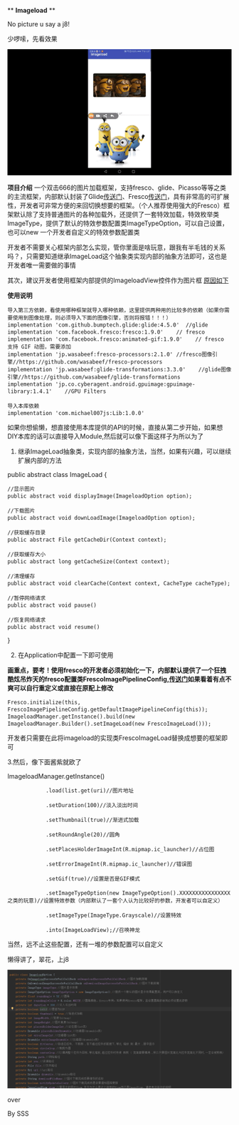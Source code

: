  ** **Imageload** ** 

No picture u say a j8!

少啰嗦，先看效果

![闭嘴看J8](https://github.com/michael007js/Imageload/blob/master/images/03.gif "闭嘴看J8")


 **项目介绍** 
一个双击666的图片加载框架，支持fresco、glide、Picasso等等之类的主流框架，内部默认封装了Glide[传送门](https://github.com/michael007js/Imageload/blob/master/Lib/src/main/java/com/sss/imageload/imp/GlideImageLoad.java)、Fresco[传送门](https://github.com/michael007js/Imageload/blob/master/Lib/src/main/java/com/sss/imageload/imp/FrescoImageLoad.java)，具有非常高的可扩展性，开发者可非常方便的来回切换想要的框架。（个人推荐使用强大的Fresco）框架默认除了支持普通图片的各种加载外，还提供了一套特效加载，特效枚举类ImageType，提供了默认的特效参数配置类ImageTypeOption，可以自己设置，也可以new 一个开发者自定义的特效参数配置类

开发者不需要关心框架内部怎么实现，管你里面是啥玩意，跟我有半毛钱的关系吗？，只需要知道继承ImageLoad这个抽象类实现内部的抽象方法即可，这也是开发者唯一需要做的事情

其次，建议开发者使用框架内部提供的ImageloadView控件作为图片框
[原因如下](https://github.com/michael007js/Imageload/blob/master/Lib/src/main/java/com/sss/imageload/widget/ImageloadView.java)

 **使用说明** 
 
 
    导入第三方依赖，看使用哪种框架就导入哪种依赖，这里提供两种用的比较多的依赖（如果你需要使用到图像处理，则必须导入下面的图像引擎，否则将报错！！！）
    implementation 'com.github.bumptech.glide:glide:4.5.0'  //glide
    implementation 'com.facebook.fresco:fresco:1.9.0'    // fresco
    implementation 'com.facebook.fresco:animated-gif:1.9.0'    // fresco     支持 GIF 动图，需要添加
    implementation 'jp.wasabeef:fresco-processors:2.1.0' //fresco图像引擎//https://github.com/wasabeef/fresco-processors
    implementation 'jp.wasabeef:glide-transformations:3.3.0'    //glide图像引擎//https://github.com/wasabeef/glide-transformations
    implementation 'jp.co.cyberagent.android.gpuimage:gpuimage-library:1.4.1'    //GPU Filters
    
    导入本库依赖
    implementation 'com.michael007js:Lib:1.0.0'
    
    
如果你想偷懒，想直接使用本库提供的API的时候，直接从第二步开始，如果想DIY本库的话可以直接导入Module,然后就可以像下面这样子为所以为了

1. 继承ImageLoad抽象类，实现内部的抽象方法，当然，如果有兴趣，可以继续扩展内部的方法

public abstract class ImageLoad {

    //显示图片
    public abstract void displayImage(ImageloadOption option);

    //下载图片
    public abstract void downLoadImage(ImageloadOption option);

    //获取缓存目录
    public abstract File getCacheDir(Context context);

    //获取缓存大小
    public abstract long getCacheSize(Context context);

    //清理缓存
    public abstract void clearCache(Context context, CacheType cacheType);

    //暂停网络请求
    public abstract void pause() 

    //恢复网络请求
    public abstract void resume() 
    
}

2. 在Application中配置一下即可使用

 **画重点，要考！使用fresco的开发者必须初始化一下，内部默认提供了一个狂拽酷炫吊炸天的fresco配置类FrescoImagePipelineConfig,[传送门](https://github.com/michael007js/Imageload/blob/master/Lib/src/main/java/com/sss/imageload/frescoConfig/FrescoImagePipelineConfig.java)如果看着有点不爽可以自行重定义或直接在原配上修改** 
    
    Fresco.initialize(this, FrescoImagePipelineConfig.getDefaultImagePipelineConfig(this));
    ImageloadManager.getInstance().build(new ImageloadManager.Builder().setImageLoad(new FrescoImageLoad())); 

开发者只需要在此将imageload的实现类FrescoImageLoad替换成想要的框架即可



3.然后，像下面酱紫就欧了

   ImageloadManager.getInstance()

                .load(list.get(uri)//图片地址

                .setDuration(100)//淡入淡出时间

                .setThumbnail(true)//渐进式加载

                .setRoundAngle(20)//圆角

                .setPlacesHolderImageInt(R.mipmap.ic_launcher)//占位图

                .setErrorImageInt(R.mipmap.ic_launcher)//错误图

                .setGif(true)//设置是否是GIF模式

                .setImageTypeOption(new ImageTypeOption().XXXXXXXXXXXXXXXX之类的玩意)//设置特效参数（内部默认了一套个人认为比较好的参数，开发者可以自定义）

                .setImageType(ImageType.Grayscale)//设置特效

                .into(ImageLoadView);//召唤神龙


当然，远不止这些配置，还有一堆的参数配置可以自定义       


懒得讲了，翠花，上j8

![XXX](https://github.com/michael007js/Imageload/blob/master/images/01.png "QQ截图20180717143419.png")

 over

 By SSS




